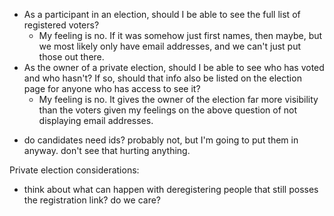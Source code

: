 - As a participant in an election, should I be able to see the full list of registered voters?
  - My feeling is no. If it was somehow just first names, then maybe, but we most likely only have email addresses, and we can't just put those out there.
- As the owner of a private election, should I be able to see who has voted and who hasn't? If so, should that info also be listed on the election page for anyone who has access to see it?
  - My feeling is no. It gives the owner of the election far more visibility than the voters given my feelings on the above question of not displaying email addresses.

* do candidates need ids? probably not, but I'm going to put them in anyway. don't see that hurting anything.

Private election considerations:

- think about what can happen with deregistering people that still posses the registration link? do we care?
